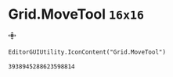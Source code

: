 # Grid.MoveTool `16x16`
<img src="/img/Grid.MoveTool.png" width=16 height=16>

``` CSharp
EditorGUIUtility.IconContent("Grid.MoveTool")
```
```
3938945288623598814
```
